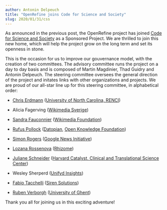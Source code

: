 ```yaml
---
author: Antonin Delpeuch
title: "OpenRefine joins Code for Science and Society"
slug: 2020/01/31/css
---
```


As announced in the previous post, the OpenRefine project has joined [Code for Science and Society](https://codeforscience.org/) as a Sponsored Project.
We are thrilled to join this new home, which will help the project grow on the long term and set its openness in stone.
<!--truncate-->
This is the occasion for us to improve our gouvernance model, with the creation of two committees.
The advisory committee runs the project on a day to day basis and is composed of Martin Magdinier, Thad Guidry and Antonin Delpeuch.
The steering committee oversees the general direction of the project and initates links with other organizations and projects. We
are proud of our all-star line up for this steering committee, in alphabetical order:

* [Chris Erdmann](https://www.linkedin.com/in/christopher-erdmann-1213a456) ([University of North Carolina, RENCI](https://renci.org/))

* Alicia Fagerving ([Wikimedia Sverige](https://wikimedia.se/))

* [Sandra Fauconnier](https://wikimediafoundation.org/profile/sandra-fauconnier/) ([Wikimedia Foundation](https://wikimediafoundation.org/))

* [Rufus Pollock](https://rufuspollock.com/) ([Datopian](https://datopian.com/), [Open Knowledge Foundation](https://okfn.org/))

* [Simon Rogers](https://twitter.com/smfrogers) ([Google News Initiative](https://newsinitiative.withgoogle.com/))

* [Lozana Rossenova](https://lozanarossenova.com) ([Rhizome](https://rhizome.org/))

* [Juliane Schneider](https://www.linkedin.com/in/juliane-schneider-4a06535/) ([Harvard Catalyst, Clinical and Translational Science Center](https://catalyst.harvard.edu/))

* Wesley Sherperd ([Unifyd Insights](http://unifydinsights.com/))

* [Fabio Tacchelli](https://github.com/Blakko) ([Siren Solutions](https://siren.io/))

* [Ruben Verborgh](https://rubenverborgh.github.io/) ([University of Ghent](http://www.ugent.be/en))


Thank you all for joining us in this exciting adventure!

